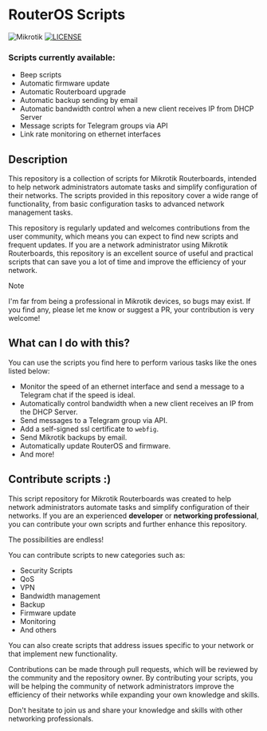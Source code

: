 # RouterOS Scripts

![Mikrotik](https://img.shields.io/badge/Mikrorik-293239?style=flat&logo=mikrotik&logoColor=white)
[![LICENSE](https://img.shields.io/badge/License-MIT-red.svg)](LICENSE)

### Scripts currently available:

- Beep scripts
- Automatic firmware update
- Automatic Routerboard upgrade
- Automatic backup sending by email
- Automatic bandwidth control when a new client receives IP from DHCP Server
- Message scripts for Telegram groups via API
- Link rate monitoring on ethernet interfaces

## Description

This repository is a collection of scripts for Mikrotik Routerboards, intended to help network administrators automate tasks and simplify configuration of their networks. The scripts provided in this repository cover a wide range of functionality, from basic configuration tasks to advanced network management tasks.

This repository is regularly updated and welcomes contributions from the user community, which means you can expect to find new scripts and frequent updates. If you are a network administrator using Mikrotik Routerboards, this repository is an excellent source of useful and practical scripts that can save you a lot of time and improve the efficiency of your network.

> [!NOTE]
> I'm far from being a professional in Mikrotik devices, so bugs may exist. If you find any, please let me know or suggest a PR, your contribution is very welcome!

## What can I do with this?

You can use the scripts you find here to perform various tasks like the ones listed below:

- Monitor the speed of an ethernet interface and send a message to a Telegram chat if the speed is ideal.
- Automatically control bandwidth when a new client receives an IP from the DHCP Server.
- Send messages to a Telegram group via API.
- Add a self-signed ssl certificate to `webfig`.
- Send Mikrotik backups by email.
- Automatically update RouterOS and firmware.
- And more!

## Contribute scripts :)

This script repository for Mikrotik Routerboards was created to help network administrators automate tasks and simplify configuration of their networks. If you are an experienced **developer** or **networking professional**, you can contribute your own scripts and further enhance this repository.

The possibilities are endless!

You can contribute scripts to new categories such as:

- Security Scripts
- QoS
- VPN
- Bandwidth management
- Backup
- Firmware update
- Monitoring
- And others

You can also create scripts that address issues specific to your network or that implement new functionality.

Contributions can be made through pull requests, which will be reviewed by the community and the repository owner. By contributing your scripts, you will be helping the community of network administrators improve the efficiency of their networks while expanding your own knowledge and skills.

Don't hesitate to join us and share your knowledge and skills with other networking professionals.
